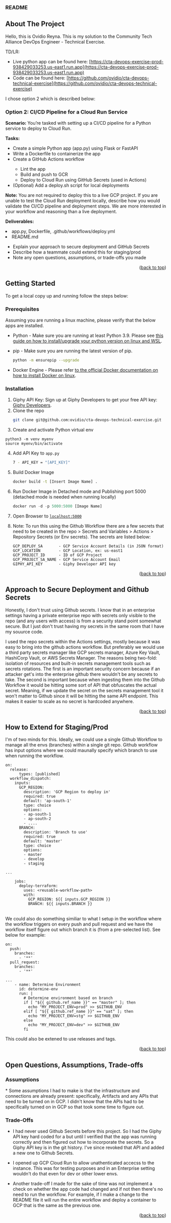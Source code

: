 <br />
<div align="center">
  <h3 align="left">README</h3>
</div>


<!-- ABOUT THE PROJECT -->
## About The Project

Hello, this is Ovidio Reyna. This is my solution to the Community Tech Alliance DevOps Engineer - Technical Exercise.

TD/LR: 
* Live python app can be found here: [https://cta-devops-exercise-prod-938429033253.us-east1.run.app](https://cta-devops-exercise-prod-938429033253.us-east1.run.app)
* Code can be found here: [https://github.com/ovidio/cta-devops-technical-exercise](https://github.com/ovidio/cta-devops-technical-exercise)

I chose option 2 which is described below:
<div>
  <h3>Option 2: CI/CD Pipeline for a Cloud Run Service</h3>
  <p><b>Scenario:</b> You’re tasked with setting up a CI/CD pipeline for a Python service to deploy to Cloud Run.</p>
  <p><b>Tasks:</b></p>
  <ul>
    <li>Create a simple Python app (app.py) using Flask or FastAPI</li>
    <li>Write a Dockerfile to containerize the app</li>
    <li>Create a GitHub Actions workflow</li>
      <ul>
        <li>Lint the app</li>
        <li>Build and push to GCR</li>
        <li>Deploy to Cloud Run using GitHub Secrets (used in Actions)</li>
      </ul>
    <li>(Optional) Add a deploy.sh script for local deployments</li>
  </ul>
  <p><b>Note:</b> You are not required to deploy this to a live GCP project. If you are unable to test the Cloud Run deployment locally, describe how you would validate the CI/CD pipeline and deployment steps. We are more interested in your workflow and reasoning than a live deployment.</p>
  <p><b>Deliverables:</b></p>
    <li>app.py, Dockerfile, .github/workflows/deploy.yml</li>
    <li>README.md</li>
      <ul>
        <li>Explain your approach to secure deployment and GitHub Secrets</li>
        <li>Describe how a teammate could extend this for staging/prod</li>
        <li>Note any open questions, assumptions, or trade-offs you made</li>
      </ul>
</div>
<p align="right">(<a href="#readme-top">back to top</a>)</p>



<!-- GETTING STARTED -->
## Getting Started

To get a local copy up and running follow the steps below:

### Prerequisites

Assuming you are running a linux machine, please verify that the below apps are installed.

* Python - Make sure you are running at least Python 3.9. Please see [this guide on how to install/upgrade your python version on linux and WSL](https://cloudbytes.dev/snippets/upgrade-python-to-latest-version-on-ubuntu-linux).

* pip - Make sure you are running the latest version of pip.
  ```sh
  python -m ensurepip --upgrade
  ```

* Docker Engine - Please refer [to the official Docker documentation on how to install Docker on linux](https://docs.docker.com/engine/install/ubuntu/).


### Installation

1. Giphy API Key: Sign up at Giphy Developers to get your free API key: [Giphy Developers](https://developers.giphy.com/).
2. Clone the repo
   ```sh
   git clone git@github.com:ovidio/cta-devops-technical-exercise.git
   ```
3. Create and activate Python virtual env
  ```
  python3 -m venv myenv
  source myenv/bin/activate

  ```
4. Add API Key to `app.py`
   ```sh
   7 - API_KEY = "[API_KEY]"
   ```
5. Build Docker Image
   ```sh
   docker build -t [Insert Image Name] .
   ```
6. Run Docker Image in Detached mode and Publishing port 5000 (detached mode is needed when running locally)
   ```js
   docker run -d -p 5000:5000 [Image Name]
   ```
7. Open Browser to [`localhost:5000`](localhost:5000)

8. Note: To run this using the Github Workflow there are a few secrets that need to be created in the repo > Secrets and Variables > Actions > Repository Secrets (or Env secrets). The secrets are listed below:
    ```
    GCP_DEPLOY_SA       - GCP Service Account Details (in JSON format)
    GCP_LOCATION        - GCP Location, ex: us-east1
    GCP_PROJECT_ID      - ID of GCP Project
    GCP_PROJECT_SA_NAME - GCP Service Account Email
    GIPHY_API_KEY       - Giphy Developer API key
    ```

<p align="right">(<a href="#readme-top">back to top</a>)</p>


## Approach to Secure Deployment and Github Secrets

Honestly, I don't trust using Github secrets. I know that in an enterprise settings having a private enterprise repo with secrets only visible to the repo (and any users with access) is from a security stand point somewhat secure. But I just don't trust having my secrets in the same room that I have my souurce code.

I used the repo secrets within the Actions settings, mostly because it was easy to bring into the github actions workflow. But preferably we would use a third party secrets manager like GCP secrets manager, Azure Key Vault, HashiCorp Vault, or AWS Secrets Manager. The reasons being two-fold: isolation of resources and built-in secrets management tools such as secrets rotations. The first is an important security concern because if an attacker get's into the enterprise github there wouldn't be any secrets to take. The second is important because when ingesting them into the Github Workflow it would be hitting some sort of API that obfuscates the actual secret. Meaning, if we update the secret on the secrets management tool it won't matter to Github since it will be hitting the same API endpoint. This makes it easier to scale as no secret is hardcoded anywhere.

<p align="right">(<a href="#readme-top">back to top</a>)</p>


## How to Extend for Staging/Prod

I'm of two minds for this. Ideally, we could use a single Github Workflow to manage all the envs (branches) within a single git repo. Github workflow has input options where we could maunally specify which branch to use when running the workflow. 


```
on:
  release:
      types: [published]
  workflow_dispatch:
    inputs:
      GCP_REGION:
        description: 'GCP Region to deploy in'
        required: true
        default: 'ap-south-1'
        type: choice
        options:
        - ap-south-1
        - ap-south-2
        - ....
      BRANCH:
        description: 'Branch to use'
        required: true
        default: 'master'
        type: choice
        options:
        - master
        - develop
        - staging

...

    jobs:
      deploy-terraform:
        uses: <reusable-workflow-path>
        with:
          GCP_REGION: ${{ inputs.GCP_REGION }}
          BRANCH: ${{ inputs.BRANCH }}
```

<br>
We could also do something similiar to what I setup in the workflow where the workflow triggers on every push and pull request and we have the workflow itself figure out which branch it is (from a pre-selected list). See below for example:

```
on:
  push:
    branches:
      - '**'
  pull_request:
    branches:
      - '**'

...
    - name: Determine Environment
      id: determine-env
      run: |
        # Determine environment based on branch        
        if [ "${{ github.ref_name }}" == "master" ]; then
          echo "MY_PROJECT_ENV=prod" >> $GITHUB_ENV
        elif [ "${{ github.ref_name }}" == "uat" ]; then
          echo "MY_PROJECT_ENV=stg" >> $GITHUB_ENV
        else
          echo "MY_PROJECT_ENV=dev" >> $GITHUB_ENV
        fi
```

This could also be extened to use releases and tags.

<p align="right">(<a href="#readme-top">back to top</a>)</p>

## Open Questions, Assumptions, Trade-offs

<h3>Assumptions</h3>
* Some assumptions I had to make is that the infrastructure and connections are already present: specifically, Artifacts and any APIs that need to be turned on in GCP. I didn't know that the APIs had to be specifically turned on in GCP so that took some time to figure out.


<h3>Trade-Offs</h3>

* I had never used Github Secrets before this project. So I had the Giphy API key hard coded for a but until I verified that the app was running correctly and then figured out how to incorporate the secrets. So a Giphy API key is in the git history. I've since revoked that API and added a new one to Github Secrets.

* I opened up GCP Cloud Run to allow unathenticated accecss to the instance. This was for testing purposes and in an Enterprise setting wouldn't do that even for dev or other lower envs.

* Another trade-off I made for the sake of time was not implement a check on whether the app code had changed and if not then there's no need to run the workflow. For example, if I make a change to the README file it will run the entire workflow and deploy a container to GCP that is the same as the previous one.

<p align="right">(<a href="#readme-top">back to top</a>)</p>
